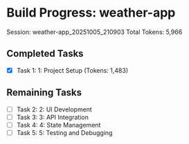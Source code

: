 # Build Progress: weather-app
Session: weather-app_20251005_210903
Total Tokens: 5,966

## Completed Tasks
- [x] Task 1: 1: Project Setup (Tokens: 1,483)

## Remaining Tasks
- [ ] Task 2: 2: UI Development
- [ ] Task 3: 3: API Integration
- [ ] Task 4: 4: State Management
- [ ] Task 5: 5: Testing and Debugging
